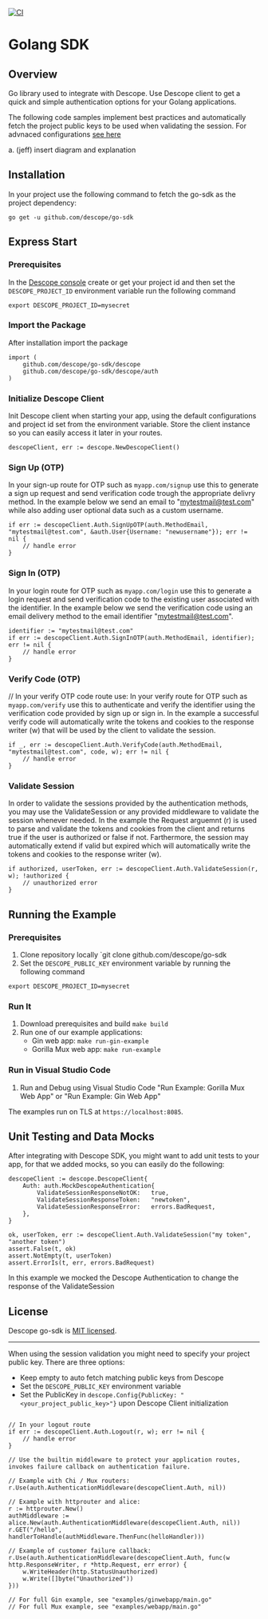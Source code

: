[![CI](https://github.com/descope/go-sdk/actions/workflows/ci.yml/badge.svg)](https://github.com/descope/go-sdk/actions/workflows/ci.yml)

# Golang SDK

## Overview
Go library used to integrate with Descope.
Use Descope client to get a quick and simple authentication options for your Golang applications.

The following code samples implement best practices and automatically fetch the project public keys to be used when validating the session. For advnaced configurations [see here](placeholder)

a. (jeff) insert diagram and explanation

## Installation
In your project use the following command to fetch the go-sdk as the project dependency:

`go get -u github.com/descope/go-sdk`

## Express Start

### Prerequisites
 In the [Descope console](link) create or get your project id and then set the `DESCOPE_PROJECT_ID` environment variable run the following command
 ```
 export DESCOPE_PROJECT_ID=mysecret
 ```

### Import the Package
After installation import the package

```golang
import (
    github.com/descope/go-sdk/descope
    github.com/descope/go-sdk/descope/auth
)
```

### Initialize Descope Client

Init Descope client when starting your app, using the default configurations and project id set from the environment variable.
Store the client instance so you can easily access it later in your routes.

```golang
descopeClient, err := descope.NewDescopeClient()
```

### Sign Up (OTP)

In your sign-up route for OTP such as `myapp.com/signup` use this to generate a sign up request and send verification code trough the
appropriate delivry method. In the example below we send an email to "mytestmail@test.com" while also adding user optional data such as a custom username.

```golang
if err := descopeClient.Auth.SignUpOTP(auth.MethodEmail, "mytestmail@test.com", &auth.User{Username: "newusername"}); err != nil {
    // handle error
}
```

### Sign In (OTP)
In your login route for OTP such as `myapp.com/login` use this to generate a login request and send verification code to the existing user associated with the identifier.
In the example below we send the verification code using an email delivery method to the email identifier "mytestmail@test.com".
```golang
identifier := "mytestmail@test.com"
if err := descopeClient.Auth.SignInOTP(auth.MethodEmail, identifier); err != nil {
    // handle error
}
```

### Verify Code (OTP)
// In your verify OTP code route use:
In your verify route for OTP such as `myapp.com/verify` use this to authenticate and verify the identifier using the verification code provided by sign up or sign in.
In the example a successful verify code will automatically write the tokens and cookies to the response writer (w) that will be used by the client to validate the session.
```golang
if _, err := descopeClient.Auth.VerifyCode(auth.MethodEmail, "mytestmail@test.com", code, w); err != nil {
    // handle error
}
```

### Validate Session
In order to validate the sessions provided by the authentication methods, you may use the ValidateSession or any provided middleware to validate the session whenever needed.
In the example the Request arguemnt (r) is used to parse and validate the tokens and cookies from the client and returns true if the user is authorized or false if not.
Farthermore, the session may automatically extend if valid but expired which will automatically write the tokens and cookies to the response writer (w).

```golang
if authorized, userToken, err := descopeClient.Auth.ValidateSession(r, w); !authorized {
    // unauthorized error
}
```

## Running the Example
### Prerequisites 
1. Clone repository locally `git clone github.com/descope/go-sdk
1. Set the `DESCOPE_PUBLIC_KEY` environment variable by running the following command
 ```
 export DESCOPE_PROJECT_ID=mysecret
 ```

### Run It
1. Download prerequisites and build `make build`
1. Run one of our example applications:
    - Gin web app: `make run-gin-example`
    - Gorilla Mux web app: `make run-example`

### Run in Visual Studio Code
1. Run and Debug using Visual Studio Code "Run Example: Gorilla Mux Web App" or "Run Example: Gin Web App"

The examples run on TLS at `https://localhost:8085`.

## Unit Testing and Data Mocks
After integrating with Descope SDK, you might want to add unit tests to your app, for that we added mocks, so you can easily do the following:
```golang
descopeClient := descope.DescopeClient{
	Auth: auth.MockDescopeAuthentication{
		ValidateSessionResponseNotOK:   true,
		ValidateSessionResponseToken:   "newtoken",
		ValidateSessionResponseError:   errors.BadRequest,
	},
}

ok, userToken, err := descopeClient.Auth.ValidateSession("my token", "another token")
assert.False(t, ok)
assert.NotEmpty(t, userToken)
assert.ErrorIs(t, err, errors.BadRequest)
``` 
In this example we mocked the Descope Authentication to change the response of the ValidateSession

## License
Descope go-sdk is [MIT licensed](https://github.com/descope/go-sdk/blob/main/LICENSE).

-----

When using the session validation you might need to specify your project public key. There are three options:
   - Keep empty to auto fetch matching public keys from Descope
   - Set the `DESCOPE_PUBLIC_KEY` environment variable
   - Set the PublicKey in `descope.Config{PublicKey: "<your_project_public_key>"}` upon Descope Client initialization

```golang

// In your logout route
if err := descopeClient.Auth.Logout(r, w); err != nil {
    // handle error
}

// Use the builtin middleware to protect your application routes, invokes failure callback on authentication failure.

// Example with Chi / Mux routers:
r.Use(auth.AuthenticationMiddleware(descopeClient.Auth, nil))

// Example with httprouter and alice:
r := httprouter.New()
authMiddleware := alice.New(auth.AuthenticationMiddleware(descopeClient.Auth, nil))
r.GET("/hello", handlerToHandle(authMiddleware.ThenFunc(helloHandler)))

// Example of customer failure callback:
r.Use(auth.AuthenticationMiddleware(descopeClient.Auth, func(w http.ResponseWriter, r *http.Request, err error) {
    w.WriteHeader(http.StatusUnauthorized)
	w.Write([]byte("Unauthorized"))
}))

// For full Gin example, see "examples/ginwebapp/main.go"
// For full Mux example, see "examples/webapp/main.go"
```
